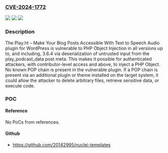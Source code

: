 ### [CVE-2024-1772](https://cve.mitre.org/cgi-bin/cvename.cgi?name=CVE-2024-1772)
![](https://img.shields.io/static/v1?label=Product&message=Play.ht%20%E2%80%93%20Make%20Your%20Blog%20Posts%20Accessible%20With%20Text%20to%20Speech%20Audio&color=blue)
![](https://img.shields.io/static/v1?label=Version&message=*%3C%3D%203.6.4%20&color=brighgreen)
![](https://img.shields.io/static/v1?label=Vulnerability&message=CWE-502%20Deserialization%20of%20Untrusted%20Data&color=brighgreen)

### Description

The Play.ht – Make Your Blog Posts Accessible With Text to Speech Audio plugin for WordPress is vulnerable to PHP Object Injection in all versions up to, and including, 3.6.4 via deserialization of untrusted input from the play_podcast_data post meta. This makes it possible for authenticated attackers, with contributor-level access and above, to inject a PHP Object. No known POP chain is present in the vulnerable plugin. If a POP chain is present via an additional plugin or theme installed on the target system, it could allow the attacker to delete arbitrary files, retrieve sensitive data, or execute code.

### POC

#### Reference
No PoCs from references.

#### Github
- https://github.com/20142995/nuclei-templates

